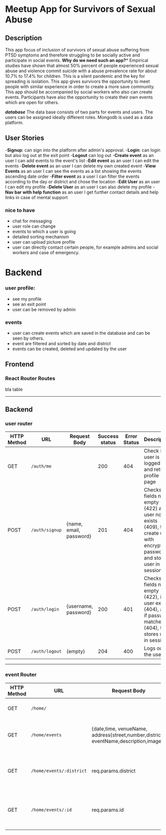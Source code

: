 # Meetup App for Survivors of Sexual Abuse


## Description 
This app focus of inclusion of survivors of sexual abuse suffering from PTSD symptoms and therefore struggling to be socially active and participate in social events. 
**Why do we need such an app?***
Empirical studies have shown that almost 50% percent of people experienced sexual abuse and violence commit suicide with a abuse prevalence rate for about 10.7% to 17.4% for children. This is a silent pandemic and the key for spreading is isolation. This app gives survivors the opportunity to meet people with similar experience in order to create a more save community.  This app should be accompanied by social workers who also can create events. Participants have also the opportunity to create their own events which are open for others. 

***database***
The data base consists of two parts for events and users. The users can be assigned ideally different roles. Mongodb is used as a data platform.

## User Stories

-**Signup**: can sign into the platform after admin's approval. 
-**Login**: can login but also log out at the exit point
-**Logout** can log out
-**Create event** as an user I can add events to the event's list
-**Edit event** as an user I can edit the events
-**Delete event** as an user I can delete my own created event
-**View Events** as an user I can see the events as a list showing the events ascending date order
-**Filter event** as a user I can filter the events according to the day or district and chose the location
-**Edit User** as an user I can edit my profile
-**Delete User** as an user I can also delete my profile
-**Nav bar with help function** as an user I get further contact details and help links in case of mental support

### nice to have
- chat for messaging 
- user role can change
- events to which a user is going
- detailed sorting mechanism
- user can upload picture profile
- user can directly contact certain people, for example admins and social workers and case of emergency.

# Backend
### user profile:
- see my profile
- see an exit point
- user can be removed by admin
### events
- user can create events which are saved in the database and can be seen by others.
- event are filtered and sorted by date and district
- events can be created, deleted and updated by the user
## Frontend


### React Router Routes
bla table

---
## Backend 
### user router

| HTTP Method | URL            | Request Body                                                 | Success status | Error Status | Description                                                  |
| ----------- | -------------- | ------------------------------------------------------------ | -------------- | ------------ | ------------------------------------------------------------ |
| GET         | `/auth/me`     |                                                              | 200            | 404          | Check if user is logged in and return profile page           |
| POST        | `/auth/signup` | {name, email, password}                                      | 201            | 404          | Checks if fields not empty (422) and user not exists (409), then create user with encrypted password, and store user in session |
| POST        | `/auth/login`  | {username, password}                                         | 200            | 401          | Checks if fields not empty (422), if user exists (404), and if password matches (404), then stores user in session |
| POST        | `/auth/logout` | (empty)                                                      | 204            | 400          | Logs out the user                                            |
---


### event Router
| HTTP Method | URL            | Request Body                                                 | Success status | Error Status | Description                                                  |
| ----------- | -------------- | ------------------------------------------------------------ | -------------- | ------------ | ------------------------------------------------------------ |
| GET         | `/home/`     |                                                              | 200            | 404          | Welcome page with Nav bar          |
| GET        | `/home/events` | {date,time, venueName, address{street,number,district}, eventName,description,image}                              | 202            | 404          | Fetch data events and sorts is according to date|
| GET        | `/home/events/:district` |    req.params.district                                     | 200            | 404          | shows events according to district if not send 404 |
|   GET      | `/home/events/:id`  |  req.params.id     |   202        |    404      |   shows one specific event the user is interested in   

